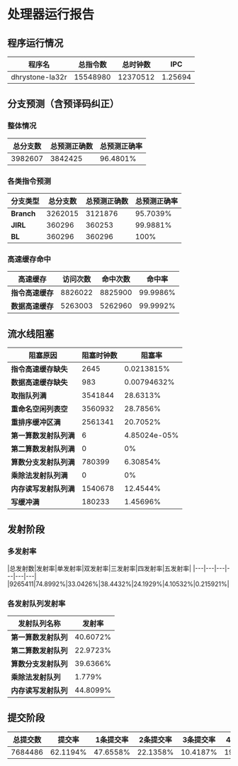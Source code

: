 # 处理器运行报告
## 程序运行情况
|程序名|总指令数|总时钟数|IPC|
|---|---|---|---|
|dhrystone-la32r|15548980|12370512|1.25694|

## 分支预测（含预译码纠正）
### 整体情况
|总分支数|总预测正确数|总预测正确率|
|---|---|---|
|3982607|3842425|96.4801%|

### 各类指令预测
|分支类型|总分支数|总预测正确数|总预测正确率|
|---|---|---|---|
|**Branch**| 3262015 | 3121876 | 95.7039%|
|**JIRL**| 360296 | 360253 | 99.9881%|
|**BL**| 360296 | 360296 | 100%|

### 高速缓存命中
|高速缓存|访问次数|命中次数|命中率|
|---|---|---|---|
|**指令高速缓存**| 8826022 | 8825900 | 99.9986%|
|**数据高速缓存**| 5263003 | 5262960 | 99.9992%|
## 流水线阻塞
|阻塞原因|阻塞时钟数|阻塞率|
|---|---|---|
|**指令高速缓存缺失**| 2645 | 0.0213815%|
|**数据高速缓存缺失**| 983 | 0.00794632%|
|**取指队列满**| 3541844 | 28.6313%|
|**重命名空闲列表空**|3560932 | 28.7856%|
|**重排序缓冲区满**|2561341 | 20.7052%|
|**第一算数发射队列满**|6 | 4.85024e-05%|
|**第二算数发射队列满**|0 | 0%|
|**算数分支发射队列满**|780399 | 6.30854%|
|**乘除法发射队列满**|0 | 0%|
|**内存读写发射队列满**|1540678 | 12.4544%|
|**写缓冲满**|180233 | 1.45696%|

## 发射阶段
### 多发射率
|总发射数|发射率|单发射率|双发射率|三发射率|四发射率|五发射率|
|---|---|---|---|---|---|
|9265411|74.8992%|33.0426%|38.4432%|24.1929%|4.10532%|0.215921%|

### 各发射队列发射率
|发射队列名称|发射率|
|---|---|
|**第一算数发射队列**|40.6072%|
|**第二算数发射队列**|22.9723%|
|**算数分支发射队列**|39.6366%|
|**乘除法发射队列**|1.779%|
|**内存读写发射队列**|44.8099%|

## 提交阶段
|总提交数|提交率|1条提交率|2条提交率|3条提交率|4条提交率|
|---|---|---|---|---|---|
|7684486|62.1194%|47.6558%|22.1358%|10.4187%|19.7898%|
